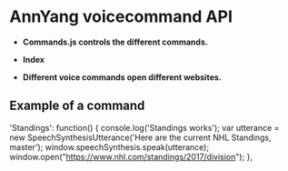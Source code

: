 <h1>AnnYang voicecommand API</h1>

* <b>Commands.js controls the different commands.</b>

* <b>Index</b>

* <b>Different voice commands open different websites.</b>

<h2>Example of a command</h2>


'Standings': function() {
      console.log('Standings works');
      var utterance = new SpeechSynthesisUtterance('Here are the current NHL Standings, master');
window.speechSynthesis.speak(utterance);
      window.open("https://www.nhl.com/standings/2017/division");
  },
